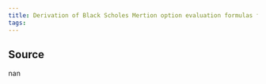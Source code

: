 ```yaml
---
title: Derivation of Black Scholes Mertion option evaluation formulas from binomial trees
tags: 
---
```




## Source
nan